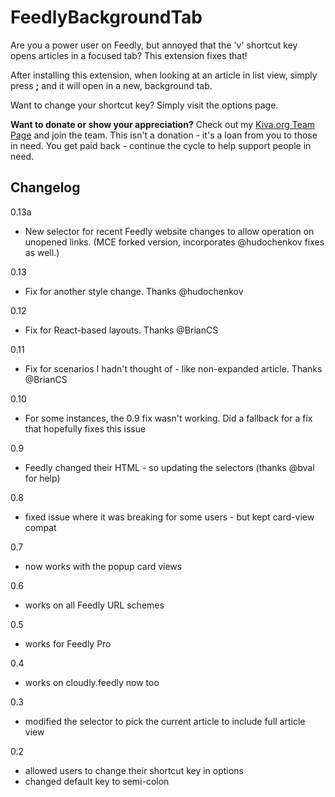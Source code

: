 FeedlyBackgroundTab
===

Are you a power user on Feedly, but annoyed that the 'v' shortcut key opens articles in a focused tab?  This extension fixes that!

After installing this extension, when looking at an article in list view, simply press **;** and it will open in a new, background tab.

Want to change your shortcut key?  Simply visit the options page.

**Want to donate or show your appreciation?**  Check out my [Kiva.org Team Page](https://www.kiva.org/team/aaron_saray_open_source_software_team) and join the team.
This isn't a donation - it's a loan from you to those in need.  You get paid back - continue the cycle to help support people in need.

Changelog
---------
0.13a
* New selector for recent Feedly website changes to allow operation on unopened links. (MCE forked version, incorporates @hudochenkov fixes as well.)

0.13
* Fix for another style change.  Thanks @hudochenkov

0.12
* Fix for React-based layouts.  Thanks @BrianCS

0.11
* Fix for scenarios I hadn't thought of - like non-expanded article.  Thanks @BrianCS

0.10
* For some instances, the 0.9 fix wasn't working.  Did a fallback for a fix that hopefully fixes this issue

0.9
* Feedly changed their HTML - so updating the selectors (thanks @bval for help)

0.8
* fixed issue where it was breaking for some users - but kept card-view compat

0.7
* now works with the popup card views

0.6
* works on all Feedly URL schemes

0.5
* works for Feedly Pro

0.4
* works on cloudly.feedly now too

0.3
* modified the selector to pick the current article to include full article view

0.2
* allowed users to change their shortcut key in options
* changed default key to semi-colon

